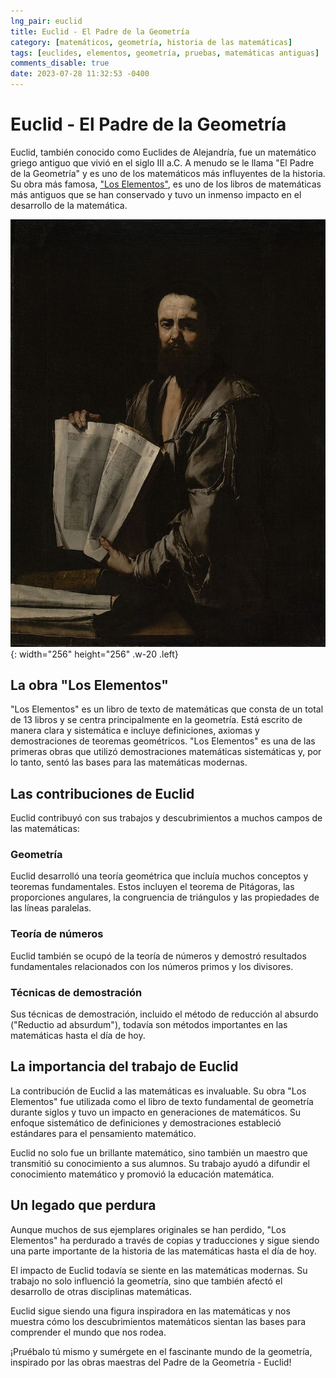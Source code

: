 ```yaml
---
lng_pair: euclid
title: Euclid - El Padre de la Geometría
category: [matemáticos, geometría, historia de las matemáticas]
tags: [euclides, elementos, geometría, pruebas, matemáticas antiguas]
comments_disable: true
date: 2023-07-28 11:32:53 -0400
---
```


# Euclid - El Padre de la Geometría
Euclid, también conocido como Euclides de Alejandría, fue un matemático griego antiguo que vivió en el siglo III a.C. A menudo se le llama "El Padre de la Geometría" y es uno de los matemáticos más influyentes de la historia. Su obra más famosa, ["Los Elementos"](#la-obra-los-elementos), es uno de los libros de matemáticas más antiguos que se han conservado y tuvo un inmenso impacto en el desarrollo de la matemática.

![Desktop View](/assets/img/posts/euclid.jpg){: width="256" height="256" .w-20 .left}

## La obra "Los Elementos"
"Los Elementos" es un libro de texto de matemáticas que consta de un total de 13 libros y se centra principalmente en la geometría. Está escrito de manera clara y sistemática e incluye definiciones, axiomas y demostraciones de teoremas geométricos. "Los Elementos" es una de las primeras obras que utilizó demostraciones matemáticas sistemáticas y, por lo tanto, sentó las bases para las matemáticas modernas.

## Las contribuciones de Euclid
Euclid contribuyó con sus trabajos y descubrimientos a muchos campos de las matemáticas:

### Geometría
Euclid desarrolló una teoría geométrica que incluía muchos conceptos y teoremas fundamentales. Estos incluyen el teorema de Pitágoras, las proporciones angulares, la congruencia de triángulos y las propiedades de las líneas paralelas.

### Teoría de números
Euclid también se ocupó de la teoría de números y demostró resultados fundamentales relacionados con los números primos y los divisores.

### Técnicas de demostración
Sus técnicas de demostración, incluido el método de reducción al absurdo ("Reductio ad absurdum"), todavía son métodos importantes en las matemáticas hasta el día de hoy.

## La importancia del trabajo de Euclid
La contribución de Euclid a las matemáticas es invaluable. Su obra "Los Elementos" fue utilizada como el libro de texto fundamental de geometría durante siglos y tuvo un impacto en generaciones de matemáticos. Su enfoque sistemático de definiciones y demostraciones estableció estándares para el pensamiento matemático.

Euclid no solo fue un brillante matemático, sino también un maestro que transmitió su conocimiento a sus alumnos. Su trabajo ayudó a difundir el conocimiento matemático y promovió la educación matemática.

## Un legado que perdura
Aunque muchos de sus ejemplares originales se han perdido, "Los Elementos" ha perdurado a través de copias y traducciones y sigue siendo una parte importante de la historia de las matemáticas hasta el día de hoy.

El impacto de Euclid todavía se siente en las matemáticas modernas. Su trabajo no solo influenció la geometría, sino que también afectó el desarrollo de otras disciplinas matemáticas.

Euclid sigue siendo una figura inspiradora en las matemáticas y nos muestra cómo los descubrimientos matemáticos sientan las bases para comprender el mundo que nos rodea.

¡Pruébalo tú mismo y sumérgete en el fascinante mundo de la geometría, inspirado por las obras maestras del Padre de la Geometría - Euclid!